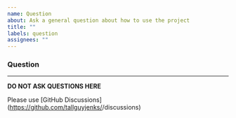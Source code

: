 ```yaml
---
name: Question
about: Ask a general question about how to use the project
title: ""
labels: question
assignees: ""
---
```


### Question

---

<!-- markdownlint-disable MD036-->

**DO NOT ASK QUESTIONS HERE**

Please use [GitHub Discussions](https://github.com/tallguyjenks/<REPO NAME>/discussions)
